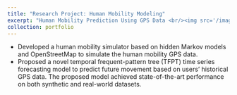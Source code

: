 ```yaml
---
title: "Research Project: Human Mobility Modeling"
excerpt: "Human Mobility Prediction Using GPS Data <br/><img src='/images/500x300.png'>"
collection: portfolio
---
```


* Developed a human mobility simulator based on hidden Markov models and OpenStreetMap to simulate the human mobility GPS data. 
* Proposed a novel temporal frequent-pattern tree (TFPT) time series forecasting model to predict future movement based on users’ historical GPS data. The proposed model achieved state-of-the-art performance on both synthetic and real-world datasets.
